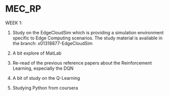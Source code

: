 # MEC_RP

WEEK 1:
1. Study on the EdgeCloudSim which is providing a simulation environment specific to Edge Computing scenarios.
   The study material is available in the branch: x01318877-EdgeCloudSim
   
2. A bit explore of MatLab

3. Re-read of the previous reference papers about the Reinforcement Learning, especially the DQN

4. A bit of study on the Q-Learning

5. Studying Python from coursera
